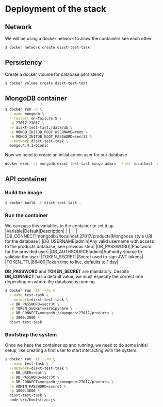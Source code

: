 # Deployment of the stack

## Network
We will be using a docker network to allow the containers see each other
```bash
$ docker network create disxt-test-task
```

## Persistency
Create a docker volume for database persistency
```bash
$ docker volume create disxt-test-tast
```

## MongoDB container
```bash
$ docker run -d \
  --name mongodb \
  --restart on-failure:5 \
  -p 27017:27017 \
  -v disxt-test-tast:/data/db \
  -e MONGO_INITDB_ROOT_USERNAME=root \
  -e MONGO_INITDB_ROOT_PASSWORD=secr3t \
  --network disxt-test-task \
  mongo:4.4.1-bionic
```
Now we need to create an initial admin user for our database
```bash
docker exec -it mongodb-disxt-test-tast mongo admin --host localhost -u root -p secr3t --eval "db.createUser({user: 'admin', pwd: 'secr3t', roles: [{role: 'readWrite', db: 'products'}]});
```


## API container
### Build the image
```bash
$ docker build -t disxt-test-task .
```

### Run the container
We can pass this variables to the container to set it up
|Variable|Default|Description|
|-|-|-|
|DB_CONNECT|mongodb://localhost:27017/products|Mongoose style URI for the database |
|DB_USERNAME|admin|Any valid username with access to the products database, see previous step|
|DB_PASSWORD||Password for the provided user|
|DB_AUTHSOURCE|admin|Authority source to validate the user|
|TOKEN_SECRET||Secret used to sign JWT tokens|
|TOKEN_TTL|86400|Token time to live, defaults to 1 day|

**DB_PASSWORD** and **TOKEN_SECRET** are mandatory. Despite **DB_CONNECT** has a default value, we must especify the correct one depending on where the database is running.

```bash
$ docker run -it --rm \
  --name test-task \
  --network=disxt-test-task \
  -e DB_PASSWORD=secr3t \
  -e TOKEN_SECRET=karaipyhare \
  -e DB_CONNECT=mongodb://mongodb:27017/products \
  -p 3000:3000 \
  disxt-test-task
```
### Bootstrap the system
Once we hace the container up and running, we need to do some initial setup, like creating a first user to start interacting with the system.
```bash
$ docker run -it --rm \
  --name test-task \
  --network=disxt-test-task \
  -e DB_USER=root \
  -e DB_PASSWORD=secr3t \
  -e DB_CONNECT=mongodb://mongodb:27017/products \
  -e ADMIN_PASSWORD=secret \
  -p 3000:3000 \
  disxt-test-task \
  node src/bootstrap.js
```